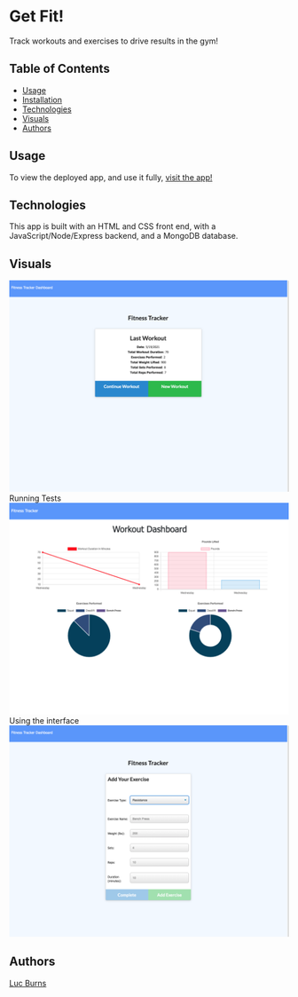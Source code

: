 # Get Fit!
Track workouts and exercises to drive results in the gym!
## Table of Contents
- [Usage](#usage)
- [Installation](#installation)
- [Technologies](#technologies)
- [Visuals](#visuals)
- [Authors](#authors)
## Usage
To view the deployed app, and use it fully, [visit the app!](https://safe-ocean-05064.herokuapp.com/)
## Technologies
This app is built with an HTML and CSS front end, with a JavaScript/Node/Express backend, and a MongoDB database.
## Visuals
![Sample HTML](./screenshots/home.png)
Running Tests
![Tests](./screenshots/dashboard.png)
Using the interface
![Demo](./screenshots/form.png)
## Authors
[Luc Burns](https://github.com/lbburnsy)